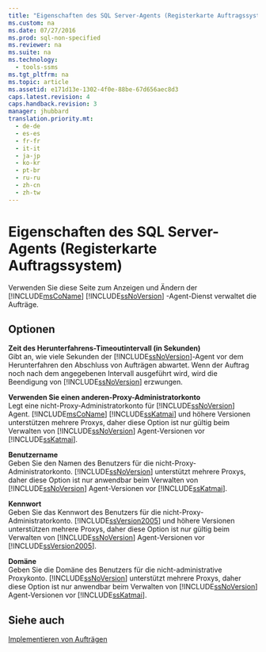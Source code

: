 ```yaml
---
title: "Eigenschaften des SQL Server-Agents (Registerkarte Auftragssystem)"
ms.custom: na
ms.date: 07/27/2016
ms.prod: sql-non-specified
ms.reviewer: na
ms.suite: na
ms.technology: 
  - tools-ssms
ms.tgt_pltfrm: na
ms.topic: article
ms.assetid: e171d13e-1302-4f0e-88be-67d656aec8d3
caps.latest.revision: 4
caps.handback.revision: 3
manager: jhubbard
translation.priority.mt: 
  - de-de
  - es-es
  - fr-fr
  - it-it
  - ja-jp
  - ko-kr
  - pt-br
  - ru-ru
  - zh-cn
  - zh-tw
---
```

# Eigenschaften des SQL Server-Agents (Registerkarte Auftragssystem)
Verwenden Sie diese Seite zum Anzeigen und Ändern der [!INCLUDE[msCoName](../content/includes/msCoName_md.md)] [!INCLUDE[ssNoVersion](../content/includes/ssNoVersion_md.md)] -Agent-Dienst verwaltet die Aufträge.  
  
## Optionen  
**Zeit des Herunterfahrens\-Timeoutintervall (in Sekunden)**  
Gibt an, wie viele Sekunden der [!INCLUDE[ssNoVersion](../content/includes/ssNoVersion_md.md)]-Agent vor dem Herunterfahren den Abschluss von Aufträgen abwartet. Wenn der Auftrag noch nach dem angegebenen Intervall ausgeführt wird, wird die Beendigung von [!INCLUDE[ssNoVersion](../content/includes/ssNoVersion_md.md)] erzwungen.  
  
**Verwenden Sie einen anderen\-Proxy-Administratorkonto**  
Legt eine nicht\-Proxy-Administratorkonto für [!INCLUDE[ssNoVersion](../content/includes/ssNoVersion_md.md)] Agent. [!INCLUDE[msCoName](../content/includes/msCoName_md.md)] [!INCLUDE[ssKatmai](../content/includes/ssKatmai_md.md)] und höhere Versionen unterstützen mehrere Proxys, daher diese Option ist nur gültig beim Verwalten von [!INCLUDE[ssNoVersion](../content/includes/ssNoVersion_md.md)] Agent-Versionen vor [!INCLUDE[ssKatmai](../content/includes/ssKatmai_md.md)].  
  
**Benutzername**  
Geben Sie den Namen des Benutzers für die nicht\-Proxy-Administratorkonto. [!INCLUDE[ssNoVersion](../content/includes/ssNoVersion_md.md)] unterstützt mehrere Proxys, daher diese Option ist nur anwendbar beim Verwalten von [!INCLUDE[ssNoVersion](../content/includes/ssNoVersion_md.md)] Agent-Versionen vor [!INCLUDE[ssKatmai](../content/includes/ssKatmai_md.md)].  
  
**Kennwort**  
Geben Sie das Kennwort des Benutzers für die nicht\-Proxy-Administratorkonto. [!INCLUDE[ssVersion2005](../content/includes/ssVersion2005_md.md)] und höhere Versionen unterstützen mehrere Proxys, daher diese Option ist nur gültig beim Verwalten von [!INCLUDE[ssNoVersion](../content/includes/ssNoVersion_md.md)] Agent-Versionen vor [!INCLUDE[ssVersion2005](../content/includes/ssVersion2005_md.md)].  
  
**Domäne**  
Geben Sie die Domäne des Benutzers für die nicht\-administrative Proxykonto. [!INCLUDE[ssNoVersion](../content/includes/ssNoVersion_md.md)] unterstützt mehrere Proxys, daher diese Option ist nur anwendbar beim Verwalten von [!INCLUDE[ssNoVersion](../content/includes/ssNoVersion_md.md)] Agent-Versionen vor [!INCLUDE[ssKatmai](../content/includes/ssKatmai_md.md)].  
  
## Siehe auch  
[Implementieren von Aufträgen](../content/Implement-Jobs.md)  
  
